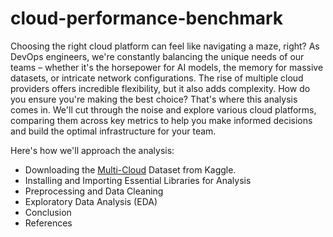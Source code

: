 # cloud-performance-benchmark

Choosing the right cloud platform can feel like navigating a maze, right? As DevOps engineers, we're constantly balancing the unique needs of our teams – whether it's the horsepower for AI models, the memory for massive datasets, or intricate network configurations. The rise of multiple cloud providers offers incredible flexibility, but it also adds complexity. How do you ensure you're making the best choice? That's where this analysis comes in. We'll cut through the noise and explore various cloud platforms, comparing them across key metrics to help you make informed decisions and build the optimal infrastructure for your team.

Here's how we'll approach the analysis:
- Downloading the [Multi-Cloud](https://www.kaggle.com/datasets/ziya07/multi-cloud-service-composition-dataset) Dataset from Kaggle.
- Installing and Importing Essential Libraries for Analysis
- Preprocessing and Data Cleaning
- Exploratory Data Analysis (EDA)
- Conclusion
- References
